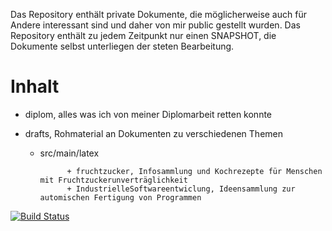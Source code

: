 ﻿Das Repository enthält private Dokumente, die möglicherweise auch für Andere interessant sind und daher von mir public gestellt wurden.
Das Repository enthält zu jedem Zeitpunkt nur einen SNAPSHOT, die Dokumente selbst unterliegen der steten Bearbeitung.

Inhalt
======
+ diplom, alles was ich von meiner Diplomarbeit retten konnte
+ drafts, Rohmaterial an Dokumenten zu verschiedenen Themen

    + src/main/latex 
	
				+ fruchtzucker, Infosammlung und Kochrezepte für Menschen mit Fruchtzuckerunverträglichkeit
				+ IndustrielleSoftwareentwiclung, Ideensammlung zur automischen Fertigung von Programmen

[![Build Status](https://secure.travis-ci.org/funthomas424242/publications.png)](http://travis-ci.org/funthomas424242/publications)

